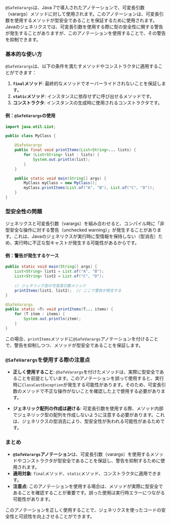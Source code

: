 `@SafeVarargs`は、Java 7で導入されたアノテーションで、可変長引数（varargs）メソッドに対して使用されます。このアノテーションは、可変長引数を使用するメソッドが型安全であることを保証するために使用されます。Javaのジェネリクスでは、可変長引数を使用する際に型の安全性に関する警告が発生することがありますが、このアノテーションを使用することで、その警告を抑制できます。

### 基本的な使い方

`@SafeVarargs`は、以下の条件を満たすメソッドやコンストラクタに適用することができます：

1. **`final`メソッド**: 最終的なメソッドでオーバーライドされないことを保証します。
2. **`static`メソッド**: インスタンスに依存せずに呼び出せるメソッドです。
3. **コンストラクタ**: インスタンスの生成時に使用されるコンストラクタです。

#### 例：`@SafeVarargs`の使用

```java
import java.util.List;

public class MyClass {

    @SafeVarargs
    public final void printItems(List<String>... lists) {
        for (List<String> list : lists) {
            System.out.println(list);
        }
    }

    public static void main(String[] args) {
        MyClass myClass = new MyClass();
        myClass.printItems(List.of("A", "B"), List.of("C", "D"));
    }
}
```

### 型安全性の問題

ジェネリクスと可変長引数（varargs）を組み合わせると、コンパイル時に「非型安全な操作に対する警告（unchecked warning）」が発生することがあります。これは、Javaのジェネリクスが実行時に型情報を保持しない（型消去）ため、実行時に不正な型キャストが発生する可能性があるからです。

#### 例：警告が発生するケース

```java
public static void main(String[] args) {
    List<String> list1 = List.of("A", "B");
    List<String> list2 = List.of("C", "D");
    
    // ジェネリック型の可変長引数メソッド
    printItems(list1, list2);  // ここで警告が発生する
}

@SafeVarargs
public static <T> void printItems(T... items) {
    for (T item : items) {
        System.out.println(item);
    }
}
```

この場合、`printItems`メソッドに`@SafeVarargs`アノテーションを付けることで、警告を抑制しつつ、メソッドが型安全であることを保証します。

### `@SafeVarargs`を使用する際の注意点

- **正しく使用すること**: `@SafeVarargs`を付けたメソッドは、実際に型安全であることを前提としています。このアノテーションを誤って使用すると、実行時に`ClassCastException`が発生する可能性があります。そのため、可変長引数のメソッドで不正な操作がないことを確認した上で使用する必要があります。

- **ジェネリック配列の作成は避ける**: 可変長引数を使用する際、メソッド内部でジェネリック型の配列を作成しないように注意する必要があります。これは、ジェネリクスの型消去により、型安全性が失われる可能性があるためです。

### まとめ

- **`@SafeVarargs`アノテーション**は、可変長引数（varargs）を使用するメソッドやコンストラクタが型安全であることを保証し、警告を抑制するために使用されます。
- **適用対象**: `final`メソッド、`static`メソッド、コンストラクタに適用できます。
- **注意点**: このアノテーションを使用する場合は、メソッドが実際に型安全であることを確認することが重要です。誤った使用は実行時エラーにつながる可能性があります。

このアノテーションを正しく使用することで、ジェネリクスを使ったコードの安全性と可読性を向上させることができます。
